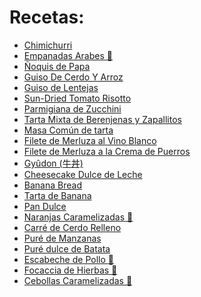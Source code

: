 # Recetas:

 * [Chimichurri](recetas/chimichurri.md)
 * [Empanadas Arabes :memo:](recetas/empanadas-arabes.md)
 * [Ñoquis de Papa](recetas/gnocchi-papa.md)
 * [Guiso De Cerdo Y Arroz](recetas/guiso-cerdo-arroz.md)
 * [Guiso de Lentejas](recetas/guiso-lentejas.md)
 * [Sun-Dried Tomato Risotto](recetas/tomato-risotto.md)
 * [Parmigiana de Zucchini](recetas/parmigiana-zucchini.md)
 * [Tarta Mixta de Berenjenas y Zapallitos](recetas/tarta-berenjena-zapallito.md)
 * [Masa Común de tarta](recetas/tarta-masa.md)
 * [Filete de Merluza al Vino Blanco](recetas/filete-merluza-vino-blanco.md)
 * [Filete de Merluza a la Crema de Puerros](recetas/filete-merluza-vino-blanco.md)
 * [Gyûdon (牛丼)](recetas/gyudon.md)
 * [Cheesecake Dulce de Leche](recetas/cheesecacke-ddl.md)
 * [Banana Bread](recetas/banana-bread.md)
 * [Tarta de Banana](recetas/tarta-banana.md)
 * [Pan Dulce](recetas/pan-dulce.md)
 * [Naranjas Caramelizadas :memo:](recetas/naranja-caramelizada.md)
 * [Carré de Cerdo Relleno](recetas/carre-relleno.md)
 * [Puré de Manzanas](recetas/pure-manzana.md)
 * [Puré dulce de Batata](recetas/pure-batata.md)
 * [Escabeche de Pollo :memo:]()
 * [Focaccia de Hierbas :memo:]()
 * [Cebollas Caramelizadas :memo:]()
